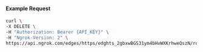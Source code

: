<!-- Code generated for API Clients. DO NOT EDIT. -->

#### Example Request

```bash
curl \
-X DELETE \
-H "Authorization: Bearer {API_KEY}" \
-H "Ngrok-Version: 2" \
https://api.ngrok.com/edges/https/edghts_2gbxwBGS31ym4bHvWXKrhweQszN/routes/edghtsrt_2gbxwHDVrnGnXLWuY8n8Z0XybtM/circuit_breaker
```
